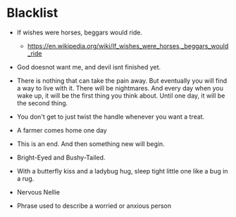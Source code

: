 # Blacklist

- If wishes were horses, beggars would ride.
  - https://en.wikipedia.org/wiki/If_wishes_were_horses,_beggars_would_ride

- God doesnot want me, and devil isnt finished yet.

- There is nothing that can take the pain away. But eventually you will find a way to live with it. There will be nightmares. And every day when you wake up, it will be the first thing you think about. Until one day, it will be the second thing.

- You don't get to just twist the handle whenever you want a treat.

- A farmer comes home one day

- This is an end. And then something new will begin.

- Bright-Eyed and Bushy-Tailed.

- With a butterfly kiss and a ladybug hug, sleep tight little one like a bug in a rug.

- Nervous Nellie
 - Phrase used to describe a worried or anxious person
